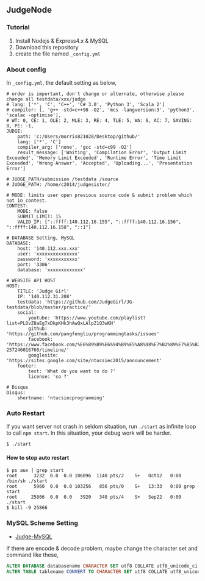 ## JudgeNode ##

### Tutorial ###

1. Install Nodejs & Express4.x & MySQL
2. Download this repository
3. create the file named `_config.yml`

### About config ###

In `_config.yml`, the default setting as below,

```
# order is important, don't change or alternate, otherwise please change all testdata/xxx/judge
# lang: ['*', 'C', 'C++', 'C# 3.0', 'Python 3', 'Scala 2']
# compiler: [, 'g++ -std=c++98 -O2', 'mcs -langversion:3', 'python3', 'scalac -optimise'],
# WT: 0, CE: 1, OLE: 2, MLE: 3, RE: 4, TLE: 5, WA: 6, AC: 7, SAVING: 8, PE: -1,
JUDGE:
    path: 'c:/Users/morris821028/Desktop/github/'
    lang: ['*', 'C']
    compiler_arg: ['none', 'gcc -std=c99 -O2']
    result_message: ['Waiting', 'Compilation Error', 'Output Limit Exceeded', 'Memory Limit Exceeded', 'Runtime Error', 'Time Limit Exceeded', 'Wrong Answer', 'Accepted', 'Uploading...', 'Presentation Error']

# JUDGE_PATH/submission /testdata /source
# JUDGE_PATH: /home/c2014/judgesister/

# MODE: limits user open previous source code & submit problem which not in contest.
CONTEST:
    MODE: false
    SUBMIT_LIMIT: 15
    VALID_IP: ["::ffff:140.112.16.155", "::ffff:140.112.16.156", "::ffff:140.112.16.158", "::1"]

# DATABASE Setting, MySQL
DATABASE:
    host: '140.112.xxx.xxx'
    user: 'xxxxxxxxxxxxxxx'
    password: 'xxxxxxxxxxx'
    port: '3306'
    database: 'xxxxxxxxxxxxx'

# WEBSITE API HOST
HOST:
    TITLE: 'Judge Girl'
    IP: '140.112.31.208'
    testdata: 'https://github.com/JudgeGirl/JG-testdata/blob/master/practice/'
    social:
        youtube: 'https://www.youtube.com/playlist?list=PLOvZ8aEg7xDkpKHk3hAwQxLAlpZ1Q3wKH'
        github: 'https://github.com/pangfengliu/programmingtasks/issues'
        facebook: 'https://www.facebook.com/%E6%89%B9%E6%94%B9%E5%A8%98%E7%B2%89%E7%B5%B2%E5%9C%98-257246016760/timeline/'
        googlesite: 'https://sites.google.com/site/ntucsiec2015/announcement'
    footer:
        text: 'What do you want to do ?'
        license: 'so ?'

# Disqus
Disqus:
    shortname: 'ntucsiecprogramming'
```

### Auto Restart ###

If you want server not crash in seldom situation, run `./start` as infinite loop to call `npm start`. In this situation, your debug work will be harder.

```
$ ./start
```

#### How to stop auto restart ####

```
$ ps aux | grep start
root      3232  0.0  0.0 106096  1148 pts/2    S+   Oct12   0:00 /bin/sh ./start
root      5960  0.0  0.0 103256   856 pts/0    S+   13:33   0:00 grep start
root     25866  0.0  0.0   3920   340 pts/4    S+   Sep22   0:00 ./start
$ kill -9 25866
```


### MySQL Scheme Setting ###

* [Judge-MySQL](https://github.com/JudgeGirl/Judge-MySQL)

If there are encode & decode problem, maybe change the character set and command like these,

```sql
ALTER DATABASE databasename CHARACTER SET utf8 COLLATE utf8_unicode_ci;
ALTER TABLE tablename CONVERT TO CHARACTER SET utf8 COLLATE utf8_unicode_ci;
```